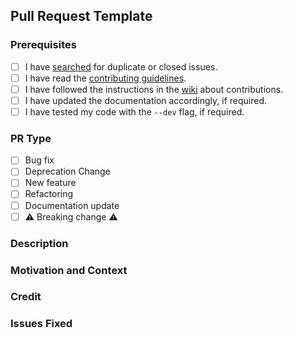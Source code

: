 ## Pull Request Template

### Prerequisites

<!-- Take a couple of minutes to help our maintainers work faster by checking of the pre-requisites. -->
<!-- To tick the checkboxes replace the space with an 'x', so [ ] becomes [x] . -->

- [ ] I have [searched](https://github.com/DefinetlyNotAI/Logicytics/pulls) for duplicate or closed issues.
- [ ] I have read the [contributing guidelines](https://github.com/DefinetlyNotAI/Logicytics/blob/main/CONTRIBUTING.md).
- [ ] I have followed the instructions in the [wiki](https://github.com/DefinetlyNotAI/Logicytics/wiki) about contributions.
- [ ] I have updated the documentation accordingly, if required.
- [ ] I have tested my code with the `--dev` flag, if required.

### PR Type

<!-- Take a couple of minutes to help our maintainers work faster by telling us what is the PR guided on. -->
<!-- To tick the checkboxes replace the space with an 'x', so [ ] becomes [x] . -->

- [ ] Bug fix <!-- Non-Breaking Bug Fix - Usually relates to fixing an issue -->
- [ ] Deprecation Change <!-- Removing a deprecation -->
- [ ] New feature <!-- Non-Breaking Change that adds a new feature -->
- [ ] Refactoring <!-- Non-Breaking Change that modifies existing code to refactor it to become more organised -->
- [ ] Documentation
  update <!-- Non-Breaking Change that modifies existing documentation to refactor it or add extra comments - either wiki, md files or code is included here -->
- [ ] ⚠️ Breaking change ⚠️ <!-- Breaking Bug Fix / New Addition that changes how Logicytics works -->

### Description

<!-- REQUIRED: Provide a summary of the PR and what you expected to happen. -->

### Motivation and Context

<!-- REQUIRED: Why is this PR required? What problem does it solve? Why do you want to do it? -->

### Credit

<!-- If this PR is a contribution, please mention the contributors here using the appropriate syntax. -->

<!--
### File-Created/CONTRIBUTION by MAIN-Username
What you did, created, removed, refactored, fixed, or discovered.
- [Your GitHub Username](https://github.com/YourGitHubLink)
- [Your GitHub Username](https://github.com/YourGitHubLink) etc...
-->

### Issues Fixed

<!-- REQUIRED: What issues will be fixed? (Format: "#50, #23" etc.) if none exist type _N/A_ -->
